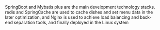 SpringBoot and Mybatis plus are the main development technology stacks. redis and SpringCache are used to cache dishes and set menu data in the later optimization, and Nginx is used to achieve load balancing and back-end separation tools, and finally deployed in the Linux system
